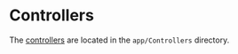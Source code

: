 # Controllers
The <a href="http://www.sectorr.co/docs/controllers">controllers</a> are located in the <code class="language-php">app/Controllers</code> directory.

